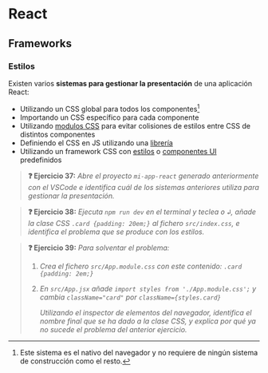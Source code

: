 # React
## Frameworks
### Estilos

Existen varios **sistemas para gestionar la presentación** de una aplicación React:
- Utilizando un CSS global para todos los componentes[^1]
- Importando un CSS específico para cada componente
- Utilizando [modulos CSS](https://github.com/css-modules/css-modules) para evitar colisiones de estilos entre CSS de distintos componentes
- Definiendo el CSS en JS utilizando una [librería](https://emotion.sh/docs/introduction)
- Utilizando un framework CSS con [estilos](https://tailwindcss.com/) o [componentes UI](https://mui.com/material-ui/) predefinidos

> **❓ Ejercicio 37:** _Abre el proyecto `mi-app-react` generado anteriormente con el VSCode e identifica cuál de los sistemas anteriores utiliza para gestionar la presentación._

> **❓ Ejercicio 38:** _Ejecuta `npm run dev` en el terminal y teclea <kbd>o</kbd> <kbd>↲</kbd>, añade la clase CSS `.card {padding: 20em;}` al fichero `src/index.css`, e identifica el problema que se produce con los estilos._

> **❓ Ejercicio 39:** _Para solventar el problema:_
> 1. _Crea el fichero `src/App.module.css` con este contenido: `.card {padding: 2em;}`_
> 2. _En `src/App.jsx` añade `import styles from './App.module.css';` y cambia `className="card"` por `className={styles.card}`_
>
>    _Utilizando el inspector de elementos del navegador, identifica el nombre final que se ha dado a la clase CSS, y explica por qué ya no sucede el problema del anterior ejercicio._

[^1]: Este sistema es el nativo del navegador y no requiere de ningún sistema de construcción como el resto.
